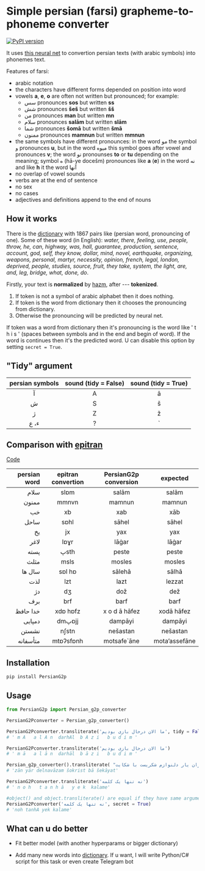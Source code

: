 # Simple persian (farsi) grapheme-to-phoneme converter

[![PyPI
version](https://badge.fury.io/py/PersianG2p.svg)](https://pypi.org/project/PersianG2p/)

It uses [this neural net](https://github.com/AzamRabiee/Persian_G2P) to convertion persian texts (with arabic symbols) into phonemes text.

Features of farsi:

* arabic notation
* the characters have different forms depended on position into word
* vowels **a**, **e**, **o** are often not written but pronounced; for example:
    * سس pronounces **sos** but written **ss**
    * شش pronounces **šeš** but written **šš**
    * من pronounces **man** but written **mn**
    * سلام pronounces **salām** but written **slām**
    * شما pronounces **šomā** but written **šmā**
    * ممنون pronounces **mamnun** but written **mmnun**
* the same symbols have different pronounces: in the word مو the symbol و pronounces **u**, but in the word میوه this symbol goes after vowel and pronounces **v**; the word تو pronounses **to** or **tu** depending on the meaning; symbol ه (hā-ye docešm) pronounces like **a** (**e**) in the word نه and like **h** it the word آنها 
* no overlap of vowel sounds
* verbs are at the end of sentence
* no sex
* no cases
* adjectives and definitions append to the end of nouns

## How it works

There is the [dictionary](https://github.com/PasaOpasen/PersianG2P/blob/master/PersianG2p/data/tihudict.dict) with 1867 pairs like (persian word, pronouncing of one). Some of these word (in English): *water, there, feeling, use, people, throw, he, can, highway, was, hall, guarantee, production, sentence, account, god, self, they know, dollar, mind, novel, earthquake, organizing, weapons, personal, martyr, necessity, opinion, french, legal, london, deprived, people, studies, source, fruit, they take, system, the light, are, and, leg, bridge, what, done, do*.

Firstly, your text is **normalized** by [hazm](https://github.com/sobhe/hazm), after --- **tokenized**. 
1. If token is not a symbol of arabic alphabet then it does nothing. 
2. If token is the word from dictionary then it chooses the pronouncing from dictionary.
3. Otherwise the pronouncing will be predicted by neural net.

If token was a word from dictionary then it's pronouncing is the word like ' t h i s ' (spaces between symbols and in the end and begin of word). If the word is continues then it's the predicted word. U can disable this option by setting ```secret = True```.

## "Tidy" argument

| persian symbols | sound (tidy = False) |sound (tidy = True)|
| :-------------: |:-------------:| :-----:|
|آ|A|ā|
|ش|S|š|
|ژ|Z|ž|
|ء، ع|?|`|

## Comparison with [epitran](https://github.com/dmort27/epitran)

[Code](https://github.com/PasaOpasen/PersianG2P/blob/master/PersianG2p/compares.py)

| persian word        | epitran convertion           | PersianG2p conversion  | expected  |
| -------------: |:-------------:| :-----:| :-----:|
|سلام |slɒm |salām| salām|
|ممنون |mmnvn |mamnun| mamnun|
|خب |xb |xab| xāb|
|ساحل |sɒhl |sāhel| sāhel|
|یخ |jx |yax| yax|
|لاغر |lɒɣr |lāġar| lāġar|
|پسته |پsth |peste| peste|
|مثلث |msls |mosles| mosles|
|سال ها |sɒl hɒ |sālehā| sālhā|
|لذت |lzt |lazt| lezzat|
|دژ |dʒ |dož| dež|
|برف |brf |barf| barf|
|خدا حافظ |xdɒ hɒfz | x o d ā  hāfez| xodā hāfez|
|دمپایی |dmپɒjj |dampāyi| dampāyi|
|نشستن |nʃstn |nešastan| nešastan|
|متأسفانه |mtɒʔsfɒnh |motsafe`āne| mota’assefāne|

## Installation
```
pip install PersianG2p
```

## Usage 

```python
from PersianG2p import Persian_g2p_converter

PersianG2Pconverter = Persian_g2p_converter()

PersianG2Pconverter.transliterate('ما الان درحال بازی بودیم', tidy = False)
# ' m A   a l A n  darhAl  b A z i   b u d i m '

PersianG2Pconverter.transliterate('ما الان درحال بازی بودیم')
# ' m ā   a l ā n  darhāl  b ā z i   b u d i m '

Persian_g2p_converter().transliterate( "زان یار دلنوازم شکریست با شکایت", secret = True)
# 'zān yār delnavāzam šokrist bā šekāyat'

PersianG2Pconverter.transliterate('نه تنها یک کلمه')
# ' n o h   t a n h ā   y e k  kalame'

#object() and object.transliterate() are equal if they have same arguments
PersianG2Pconverter('نه تنها یک کلمه', secret = True)
# 'noh tanhA yek kalame'

```
## What can u do better

* Fit better model (with another hyperparams or bigger dictionary)

* Add many new words into [dictionary](https://github.com/PasaOpasen/PersianG2P/blob/master/PersianG2p/data/tihudict.dict). If u want, I will write Python/C# script for this task or even create Telegram bot
